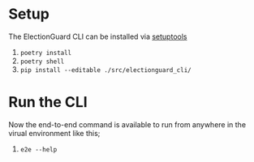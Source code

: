 # Setup

The ElectionGuard CLI can be installed via [setuptools](https://click.palletsprojects.com/en/8.1.x/setuptools/#setuptools-integration)

1. `poetry install`
2. `poetry shell`
3. `pip install --editable ./src/electionguard_cli/`

# Run the CLI

Now the end-to-end command is available to run from anywhere in the virual environment like this;

1. `e2e --help`
